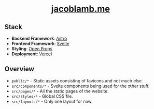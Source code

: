 <h1 align="center"><a href="https://www.jacoblamb.me/" target="_blank">jacoblamb.me</a></h1>

## Stack

- **Backend Framework**: [Astro](https://astr.build/)
- **Frontend Framework**: [Svelte](https://svelte.dev/)
- **Styling**: [Open Props](https://open-props.style/)
- **Deployment**: [Vercel](https://vercel.com/)

## Overview

- `public/*` - Static assets consisting of favicons and not much else.
- `src/components/*` - Svelte components being used for the other stuff.
- `src/pages/*` - All the static pages of the website.
- `src/styles/*` - Global CSS file.
- `src/layouts/*` - Only one layout for now.

